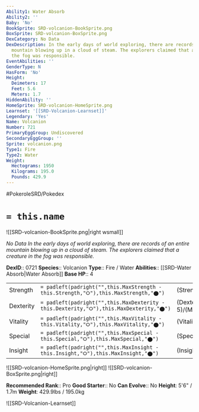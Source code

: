 ```yaml
---
Ability1: Water Absorb
Ability2: ''
Baby: 'No'
BookSprite: SRD-volcanion-BookSprite.png
BoxSprite: SRD-volcanion-BoxSprite.png
DexCategory: No Data
DexDescription: In the early days of world exploring, there are records of an entire
  mountain blowing up in a cloud of steam. The explorers claimed that a creature in
  the fog was responsible.
EventAbilities: ''
GenderType: N
HasForm: 'No'
Height:
  Deimeters: 17
  Feet: 5.6
  Meters: 1.7
HiddenAbility: ''
HomeSprite: SRD-volcanion-HomeSprite.png
Learnset: '[[SRD-Volcanion-Learnset]]'
Legendary: 'Yes'
Name: Volcanion
Number: 721
PrimaryEggGroup: Undiscovered
SecondaryEggGroup: ''
Sprite: volcanion.png
Type1: Fire
Type2: Water
Weight:
  Hectograms: 1950
  Kilograms: 195.0
  Pounds: 429.9
---
```


#PokeroleSRD/Pokedex

# `= this.name`

![[SRD-volcanion-BookSprite.png|right wsmall]]

*No Data*
*In the early days of world exploring, there are records of an entire mountain blowing up in a cloud of steam. The explorers claimed that a creature in the fog was responsible.*

**DexID**:: 0721
**Species**:: Volcanion
**Type**:: Fire / Water
**Abilities**:: [[SRD-Water Absorb|Water Absorb]]
**Base HP**:: 4

|           |                                                                                        |                                          |
| --------- | -------------------------------------------------------------------------------------- | ---------------------------------------- |
| Strength  | `= padleft(padright("",this.MaxStrength - this.Strength,"⭘"),this.MaxStrength,"⬤")`    | (Strength::6)/(MaxStrength::6)   |
| Dexterity | `= padleft(padright("",this.MaxDexterity - this.Dexterity,"⭘"),this.MaxDexterity,"⬤")` | (Dexterity:: 5)/(MaxDexterity::5) |
| Vitality  | `= padleft(padright("",this.MaxVitality - this.Vitality,"⭘"),this.MaxVitality,"⬤")`    | (Vitality::7)/(MaxVitality::7)   |
| Special   | `= padleft(padright("",this.MaxSpecial - this.Special,"⭘"),this.MaxSpecial,"⬤")`       | (Special::7)/(MaxSpecial::7)     |
| Insight   | `= padleft(padright("",this.MaxInsight - this.Insight,"⭘"),this.MaxInsight,"⬤")`       | (Insight::5)/(MaxInsight::5)     |

![[SRD-volcanion-HomeSprite.png|right]]
![[SRD-volcanion-BoxSprite.png|right]]

**Recommended Rank**:: Pro
**Good Starter**:: No
**Can Evolve**:: No
**Height**: 5'6" / 1.7m
**Weight**: 429.9lbs / 195.0kg

![[SRD-Volcanion-Learnset]]